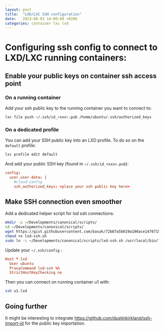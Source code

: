 ```yaml
---
layout: post
title:  "LXD/LXC SSH configuration"
date:   2023-08-03 14:00:00 +0200
categories: container lxc lxd
---
```


# Configuring ssh config to connect to LXD/LXC running containers:

## Enable your public keys on container ssh access point

### On a running container

Add your ssh public key to the running container you want to connect to:

```bash
lxc file push ~/.ssh/id_<xxx>.pub /home/ubuntu/.ssh/authorized_keys
```

### On a dedicated profile

You can add your SSH public key into an LXD profile. To do so on the `default` profile:

```bash
lxc profile edit default
```

And add your public SSH key (found in `~/.ssh/id_<xxx>.pub`):

```conf
config:
  user.user-data: |
    #cloud-config
    ssh_authorized_keys: <place your ssh public key here>
```

## Make SSH connection even smoother

Add a dedicated helper script for lxd ssh connections:

```bash
mkdir -p ~/Developments/canonical/scripts/
cd ~/Developments/canonical/scripts/
wget https://gist.githubusercontent.com/basak/72b87a5b619a100ace1476715bfc5b18/raw/d716f711a152a71d9a0eaae5fb932f83ff1c03d7/lxd-ssh.sh
chmod +x lxd-ssh.sh
sudo ln -s ~/Developments/canonical/scripts/lxd-ssh.sh /usr/local/bin/lxd-ssh
```

Update your `~/.ssh/config` :

```conf
Host *.lxd
  User ubuntu
  ProxyCommand lxd-ssh %h
  StrictHostKeyChecking no
``````

Then you can connect on running container u1 with:

```bash
ssh u1.lxd
```

## Going further

It might be interesting to integrate https://github.com/dustinkirkland/ssh-import-id for the public key importation.